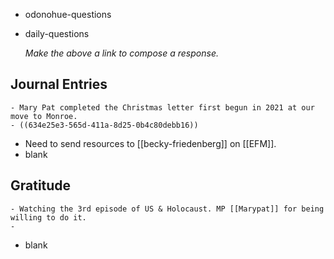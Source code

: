 - odonohue-questions
- daily-questions
  
  *Make the above a link to compose a response.*
## Journal Entries
	- Mary Pat completed the Christmas letter first begun in 2021 at our move to Monroe.
	- ((634e25e3-565d-411a-8d25-0b4c80debb16))
- Need to send resources to [[becky-friedenberg]] on [[EFM]].
- blank
## Gratitude
	- Watching the 3rd episode of US & Holocaust. MP [[Marypat]] for being willing to do it.
	-
- blank